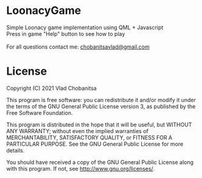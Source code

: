 # LoonacyGame
Simple Loonacy game implementation using QML + Javascript<br>
Press in game "Help" button to see how to play<br><br>
For all questions contact me: chobanitsavlad@gmail.com
# License
Copyright (C) 2021 Vlad Chobanitsa

This program is free software: you can redistribute it and/or modify it under the terms of the GNU General Public License version 3, as published by the Free Software Foundation.

This program is distributed in the hope that it will be useful, but WITHOUT ANY WARRANTY; without even the implied warranties of MERCHANTABILITY, SATISFACTORY QUALITY, or FITNESS FOR A PARTICULAR PURPOSE. See the GNU General Public License for more details.

You should have received a copy of the GNU General Public License along with this program. If not, see http://www.gnu.org/licenses/.
